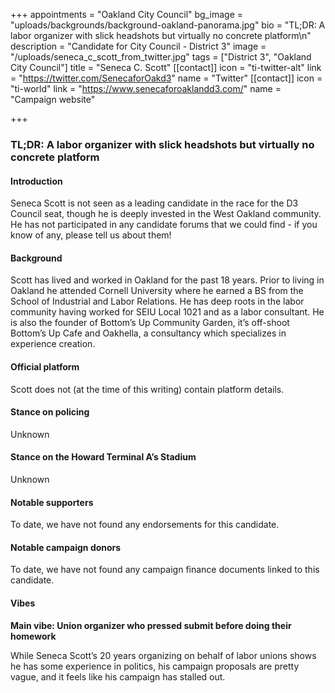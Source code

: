 +++
appointments = "Oakland City Council"
bg_image = "uploads/backgrounds/background-oakland-panorama.jpg"
bio = "TL;DR: A labor organizer with slick headshots but virtually no concrete platform\n"
description = "Candidate for City Council - District 3"
image = "/uploads/seneca_c_scott_from_twitter.jpg"
tags = ["District 3", "Oakland City Council"]
title = "Seneca C. Scott"
[[contact]]
icon = "ti-twitter-alt"
link = "https://twitter.com/SenecaforOakd3"
name = "Twitter"
[[contact]]
icon = "ti-world"
link = "https://www.senecaforoaklandd3.com/"
name = "Campaign website"

+++
### TL;DR: A labor organizer with slick headshots but virtually no concrete platform

#### Introduction

Seneca Scott is not seen as a leading candidate in the race for the D3 Council seat, though he is deeply invested in the West Oakland community. He has not participated in any candidate forums that we could find - if you know of any, please tell us about them!

#### Background

Scott has lived and worked in Oakland for the past 18 years. Prior to living in Oakland he attended Cornell University where he earned a BS from the School of Industrial and Labor Relations. He has deep roots in the labor community having worked for SEIU Local 1021 and as a labor consultant. He is also the founder of Bottom’s Up Community Garden, it’s off-shoot Bottom’s Up Cafe and Oakhella, a consultancy which specializes in experience creation.

#### Official platform

Scott does not (at the time of this writing) contain platform details.

#### Stance on policing

Unknown

#### Stance on the Howard Terminal A’s Stadium

Unknown

#### Notable supporters

To date, we have not found any endorsements for this candidate.

#### Notable campaign donors

To date, we have not found any campaign finance documents linked to this candidate.

#### Vibes

**Main vibe: Union organizer who pressed submit before doing their homework**

While Seneca Scott’s 20 years organizing on behalf of labor unions shows he has some experience in politics, his campaign proposals are pretty vague, and it feels like his campaign has stalled out.